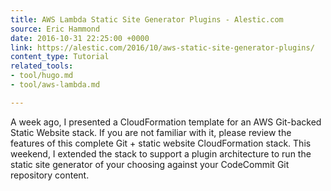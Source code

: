 ```yaml
---
title: AWS Lambda Static Site Generator Plugins - Alestic.com
source: Eric Hammond
date: 2016-10-31 22:25:00 +0000
link: https://alestic.com/2016/10/aws-static-site-generator-plugins/
content_type: Tutorial
related_tools:
- tool/hugo.md
- tool/aws-lambda.md

---
```

A week ago, I presented a CloudFormation template for an AWS Git-backed Static Website stack. If you are not familiar with it, please review the features of this complete Git + static website CloudFormation stack. This weekend, I extended the stack to support a plugin architecture to run the static site generator of your choosing against your CodeCommit Git repository content.
